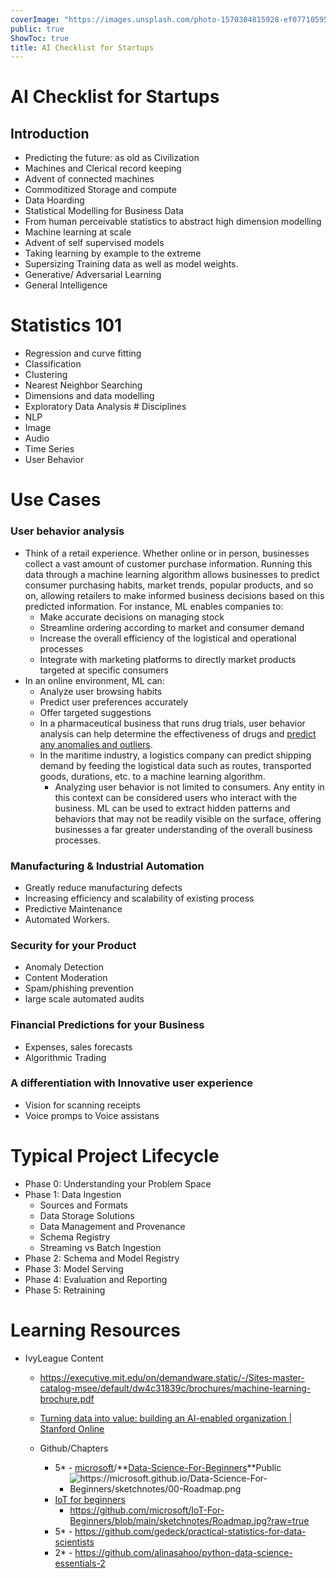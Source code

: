```yaml
---
coverImage: "https://images.unsplash.com/photo-1570304815928-ef0771059599"
public: true
ShowToc: true
title: AI Checklist for Startups
---
```


# AI Checklist for Startups

## Introduction

- Predicting the future: as old as Civilization
- Machines and Clerical record keeping
- Advent of connected machines
- Commoditized Storage and compute
- Data Hoarding
- Statistical Modelling for Business Data
- From human perceivable statistics to abstract high dimension modelling
- Machine learning at scale
- Advent of self supervised models
- Taking learning by example to the extreme
- Supersizing Training data as well as model weights.
- Generative/ Adversarial Learning
- General Intelligence

# Statistics 101

- Regression and curve fitting
- Classification
- Clustering
- Nearest Neighbor Searching
- Dimensions and data modelling
- Exploratory Data Analysis
  \# Disciplines
- NLP
- Image
- Audio
- Time Series
- User Behavior

# Use Cases

### User behavior analysis

- Think of a retail experience. Whether online or in person, businesses collect a vast amount of customer purchase information. Running this data through a machine learning algorithm allows businesses to predict consumer purchasing habits, market trends, popular products, and so on, allowing retailers to make informed business decisions based on this predicted information. For instance, ML enables companies to:
  - Make accurate decisions on managing stock
  - Streamline ordering according to market and consumer demand
  - Increase the overall efficiency of the logistical and operational processes
  - Integrate with marketing platforms to directly market products targeted at specific consumers
- In an online environment, ML can:
  - Analyze user browsing habits
  - Predict user preferences accurately
  - Offer targeted suggestions
  - In a pharmaceutical business that runs drug trials, user behavior analysis can help determine the effectiveness of drugs and [predict any anomalies and outliers](https://www.bmc.com/blogs/machine-learning-anomaly-detection/).
  - In the maritime industry, a logistics company can predict shipping demand by feeding the logistical data such as routes, transported goods, durations, etc. to a machine learning algorithm.
    - Analyzing user behavior is not limited to consumers. Any entity in this context can be considered users who interact with the business. ML can be used to extract hidden patterns and behaviors that may not be readily visible on the surface, offering businesses a far greater understanding of the overall business processes.

### Manufacturing & Industrial Automation

- Greatly reduce manufacturing defects
- Increasing efficiency and scalability of existing process
- Predictive Maintenance
- Automated Workers.

### Security for your Product

- Anomaly Detection
- Content Moderation
- Spam/phishing prevention
- large scale automated audits

### Financial Predictions for your Business

- Expenses, sales forecasts
- Algorithmic Trading

### A differentiation with Innovative user experience

- Vision for scanning receipts
- Voice promps to Voice assistans

# Typical Project Lifecycle

- Phase 0: Understanding your Problem Space
- Phase 1: Data Ingestion
  - Sources and Formats
  - Data Storage Solutions
  - Data Management and Provenance
  - Schema Registry
  - Streaming vs Batch Ingestion
- Phase 2: Schema and Model Registry
- Phase 3: Model Serving
- Phase 4: Evaluation and Reporting
- Phase 5: Retraining

# Learning Resources

- IvyLeague Content
  - https://executive.mit.edu/on/demandware.static/-/Sites-master-catalog-msee/default/dw4c31839c/brochures/machine-learning-brochure.pdf
  - [Turning data into value: building an AI-enabled organization \| Stanford Online](https://online.stanford.edu/turning-data-value-building-ai-enabled-organization)

  - Github/Chapters
    - 5\* - [microsoft](https://github.com/microsoft)/**[Data-Science-For-Beginners](https://github.com/microsoft/Data-Science-For-Beginners)**Public
      - ![](https://microsoft.github.io/Data-Science-For-Beginners/sketchnotes/00-Roadmap.png "https://microsoft.github.io/Data-Science-For-Beginners/sketchnotes/00-Roadmap.png")
    - [IoT for beginners](https://github.com/microsoft/IoT-For-Beginners)
      - <https://github.com/microsoft/IoT-For-Beginners/blob/main/sketchnotes/Roadmap.jpg?raw=true>
    - 5\* - <https://github.com/gedeck/practical-statistics-for-data-scientists>
    - 2\* - <https://github.com/alinasahoo/python-data-science-essentials-2>

